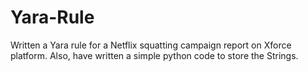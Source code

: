 # Yara-Rule
Written a Yara rule for a Netflix squatting campaign report on Xforce platform. 
Also, have written a simple python code to store the Strings.


